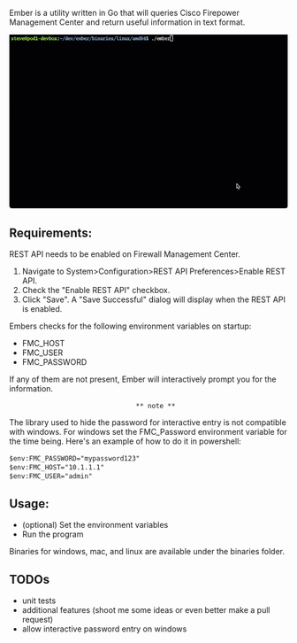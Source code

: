 

Ember is a utility written in Go that will queries Cisco Firepower Management Center and return useful information in text format.

![Ember Demo](images/ember_demo.gif)

## Requirements:
REST API needs to be enabled on Firewall Management Center.
   1. Navigate to System>Configuration>REST API Preferences>Enable REST API.
   2. Check the "Enable REST API" checkbox.
   3. Click "Save". A "Save Successful" dialog will display when the REST API is enabled.

Embers checks for the following environment variables on startup:
- FMC_HOST
- FMC_USER
- FMC_PASSWORD

If any of them are not present, Ember will interactively prompt you for the information.

                                    ** note **
The library used to hide the password for interactive entry is not compatible with windows. 
For windows set the FMC_Password environment variable for the time being.  Here's an example of how to do it in powershell:

```
$env:FMC_PASSWORD="mypassword123"
$env:FMC_HOST="10.1.1.1"
$env:FMC_USER="admin"
```



## Usage:
- (optional) Set the environment variables
- Run the program

Binaries for windows, mac, and linux are available under the binaries folder.

## TODOs
- unit tests
- additional features (shoot me some ideas or even better make a pull request)
- allow interactive password entry on windows






